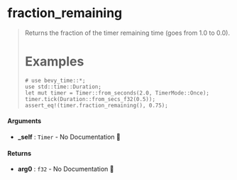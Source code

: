 # fraction\_remaining

>  Returns the fraction of the timer remaining time (goes from 1.0 to 0.0).
>  # Examples
>  ```
>  # use bevy_time::*;
>  use std::time::Duration;
>  let mut timer = Timer::from_seconds(2.0, TimerMode::Once);
>  timer.tick(Duration::from_secs_f32(0.5));
>  assert_eq!(timer.fraction_remaining(), 0.75);
>  ```

#### Arguments

- **\_self** : `Timer` \- No Documentation 🚧

#### Returns

- **arg0** : `f32` \- No Documentation 🚧